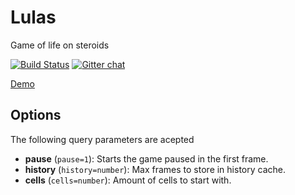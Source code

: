 # Lulas

Game of life on steroids

[![Build Status](https://travis-ci.org/amatiasq/lulas.svg?branch=master)](https://travis-ci.org/amatiasq/lulas)
[![Gitter chat](https://badges.gitter.im/amatiasq/lulas.png)](https://gitter.im/amatiasq/lulas)

[Demo](https://amatiasq.github.io/lulas/)

## Options

The following query parameters are acepted

- **pause** (`pause=1`): Starts the game paused in the first frame.
- **history** (`history=number`): Max frames to store in history cache.
- **cells** (`cells=number`): Amount of cells to start with.
